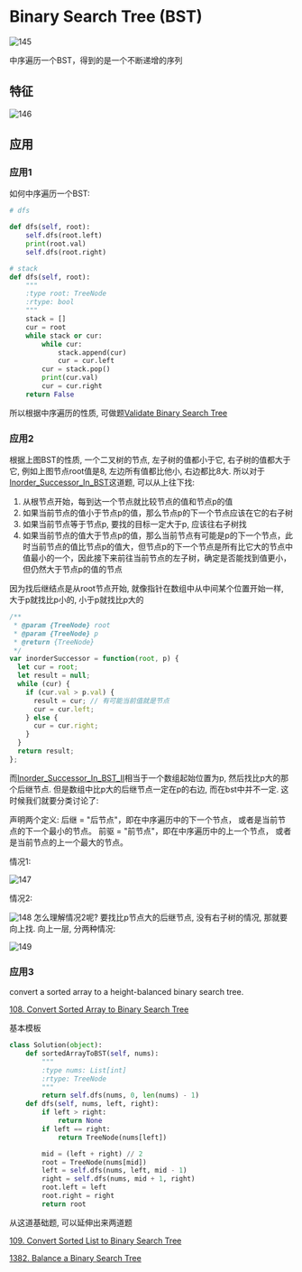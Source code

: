 # Binary Search Tree (BST)

![145](/Image/145.png)

中序遍历一个BST，得到的是一个不断递增的序列

## 特征

![146](/Image/146.svg.png)

## 应用

### 应用1

如何中序遍历一个BST:

```python
# dfs

def dfs(self, root):
    self.dfs(root.left)
    print(root.val)
    self.dfs(root.right)

# stack
def dfs(self, root):
    """
    :type root: TreeNode
    :rtype: bool
    """
    stack = []
    cur = root
    while stack or cur:
        while cur:
            stack.append(cur)
            cur = cur.left
        cur = stack.pop()
        print(cur.val)
        cur = cur.right
    return False
```

所以根据中序遍历的性质, 可做题[Validate Binary Search Tree](DFS/Validate_Binary_Search_Tree/)

### 应用2

根据上图BST的性质, 一个二叉树的节点, 左子树的值都小于它, 右子树的值都大于它, 例如上图节点root值是8, 左边所有值都比他小, 右边都比8大. 所以对于[Inorder_Successor_In_BST](/DFS/Inorder_Successor_In_BST/)这道题, 可以从上往下找:

1. 从根节点开始，每到达一个节点就比较节点的值和节点p的值
2. 如果当前节点的值小于节点p的值，那么节点p的下一个节点应该在它的右子树
3. 如果当前节点等于节点p, 要找的目标一定大于p, 应该往右子树找
4. 如果当前节点的值大于节点p的值，那么当前节点有可能是p的下一个节点，此时当前节点的值比节点p的值大，但节点p的下一个节点是所有比它大的节点中值最小的一个，因此接下来前往当前节点的左子树，确定是否能找到值更小，但仍然大于节点p的值的节点

因为找后继结点是从root节点开始, 就像指针在数组中从中间某个位置开始一样, 大于p就找比p小的, 小于p就找比p大的

```javascript
/**
 * @param {TreeNode} root
 * @param {TreeNode} p
 * @return {TreeNode}
 */
var inorderSuccessor = function(root, p) {
  let cur = root;
  let result = null;
  while (cur) {
    if (cur.val > p.val) {
      result = cur; // 有可能当前值就是节点
      cur = cur.left;
    } else {
      cur = cur.right;
    }
  }
  return result;
};
```

而[Inorder_Successor_In_BST_II](/DFS/Inorder_Successor_In_BST_II/)相当于一个数组起始位置为p, 然后找比p大的那个后继节点. 但是数组中比p大的后继节点一定在p的右边, 而在bst中并不一定. 这时候我们就要分类讨论了:

声明两个定义:
后继 = "后节点"，即在中序遍历中的下一个节点， 或者是当前节点的下一个最小的节点。
前驱 = "前节点"，即在中序遍历中的上一个节点， 或者是当前节点的上一个最大的节点。

情况1:

![147](/Image/147.png)

情况2:

![148](/Image/148.png)
怎么理解情况2呢? 要找比p节点大的后继节点, 没有右子树的情况, 那就要向上找. 向上一层, 分两种情况:

![149](/Image/149.png)

### 应用3

convert a sorted array to a height-balanced binary search tree.

[108. Convert Sorted Array to Binary Search Tree](/DFS/Convert_Sorted_Array_to_Binary_Search_Tree/)

基本模板

```python
class Solution(object):
    def sortedArrayToBST(self, nums):
        """
        :type nums: List[int]
        :rtype: TreeNode
        """
        return self.dfs(nums, 0, len(nums) - 1)
    def dfs(self, nums, left, right):
        if left > right:
            return None
        if left == right:
            return TreeNode(nums[left])

        mid = (left + right) // 2
        root = TreeNode(nums[mid])
        left = self.dfs(nums, left, mid - 1)
        right = self.dfs(nums, mid + 1, right)
        root.left = left
        root.right = right
        return root
```

从这道基础题, 可以延伸出来两道题

[109. Convert Sorted List to Binary Search Tree](/DFS/Convert_Sorted_List_to_Binary_Search_Tree/)

[1382. Balance a Binary Search Tree](https://leetcode.cn/problems/balance-a-binary-search-tree/description/)
